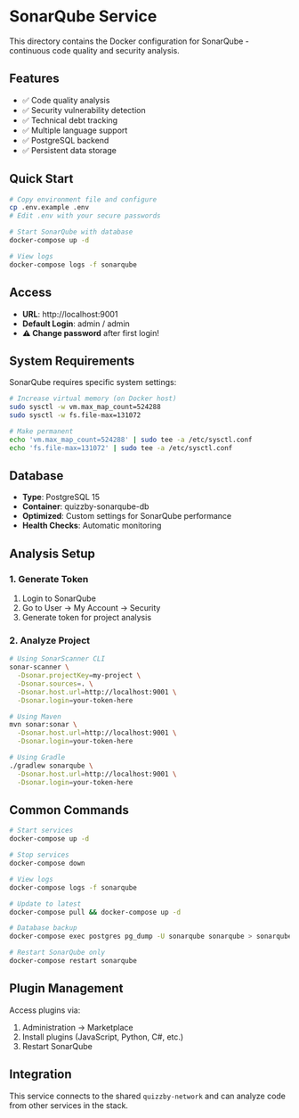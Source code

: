 # SonarQube Service

This directory contains the Docker configuration for SonarQube - continuous code quality and security analysis.

## Features

- ✅ Code quality analysis
- ✅ Security vulnerability detection
- ✅ Technical debt tracking
- ✅ Multiple language support
- ✅ PostgreSQL backend
- ✅ Persistent data storage

## Quick Start

```bash
# Copy environment file and configure
cp .env.example .env
# Edit .env with your secure passwords

# Start SonarQube with database
docker-compose up -d

# View logs
docker-compose logs -f sonarqube
```

## Access

- **URL**: http://localhost:9001
- **Default Login**: admin / admin
- **⚠️ Change password** after first login!

## System Requirements

SonarQube requires specific system settings:

```bash
# Increase virtual memory (on Docker host)
sudo sysctl -w vm.max_map_count=524288
sudo sysctl -w fs.file-max=131072

# Make permanent
echo 'vm.max_map_count=524288' | sudo tee -a /etc/sysctl.conf
echo 'fs.file-max=131072' | sudo tee -a /etc/sysctl.conf
```

## Database

- **Type**: PostgreSQL 15
- **Container**: quizzby-sonarqube-db
- **Optimized**: Custom settings for SonarQube performance
- **Health Checks**: Automatic monitoring

## Analysis Setup

### 1. Generate Token
1. Login to SonarQube
2. Go to User → My Account → Security
3. Generate token for project analysis

### 2. Analyze Project
```bash
# Using SonarScanner CLI
sonar-scanner \
  -Dsonar.projectKey=my-project \
  -Dsonar.sources=. \
  -Dsonar.host.url=http://localhost:9001 \
  -Dsonar.login=your-token-here

# Using Maven
mvn sonar:sonar \
  -Dsonar.host.url=http://localhost:9001 \
  -Dsonar.login=your-token-here

# Using Gradle
./gradlew sonarqube \
  -Dsonar.host.url=http://localhost:9001 \
  -Dsonar.login=your-token-here
```

## Common Commands

```bash
# Start services
docker-compose up -d

# Stop services
docker-compose down

# View logs
docker-compose logs -f sonarqube

# Update to latest
docker-compose pull && docker-compose up -d

# Database backup
docker-compose exec postgres pg_dump -U sonarqube sonarqube > sonarqube-backup.sql

# Restart SonarQube only
docker-compose restart sonarqube
```

## Plugin Management

Access plugins via:
1. Administration → Marketplace
2. Install plugins (JavaScript, Python, C#, etc.)
3. Restart SonarQube

## Integration

This service connects to the shared `quizzby-network` and can analyze code from other services in the stack.